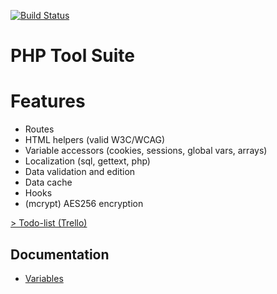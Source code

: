 [![Build Status](https://travis-ci.org/robinouu/php-tool-suite.svg?branch=master)](https://travis-ci.org/robinouu/php-tool-suite)<h1>PHP Tool Suite</h1><h1>Features</h1><nav role="navigation"><ul class="menu"><li class="item item-link">Routes</li><li class="item item-link">HTML helpers (valid W3C/WCAG)</li><li class="item item-link">Variable accessors (cookies, sessions, global vars, arrays)</li><li class="item item-link">Localization (sql, gettext, php)</li><li class="item item-link">Data validation and edition</li><li class="item item-link">Data cache</li><li class="item item-link">Hooks</li><li class="item item-link">(mcrypt) AES256 encryption</li></ul></nav><a href="https://trello.com/b/Y6S5C0kd/php-tool-suite">&gt; Todo-list (Trello)</a><h2>Documentation</h2><nav role="navigation"><ul class="menu"><li class="item item-link">[Variables](Variables)</li></ul></nav>
